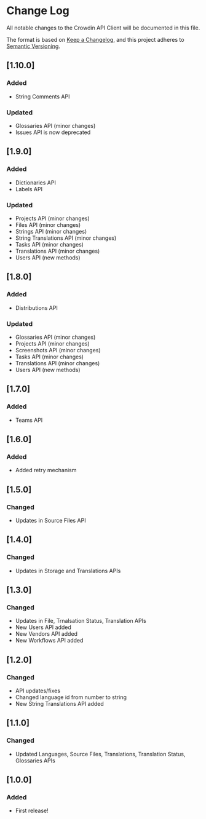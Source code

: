 # Change Log

All notable changes to the Crowdin API Client will be documented in this file.

The format is based on [Keep a Changelog](https://keepachangelog.com/en/1.0.0/),
and this project adheres to [Semantic Versioning](https://semver.org/spec/v2.0.0.html).

## [1.10.0]

### Added

- String Comments API

### Updated

- Glossaries API (minor changes)
- Issues API is now deprecated

## [1.9.0]

### Added

- Dictionaries API
- Labels API

### Updated

- Projects API (minor changes)
- Files API (minor changes)
- Strings API (minor changes)
- String Translations API (minor changes)
- Tasks API (minor changes)
- Translations API (minor changes)
- Users API (new methods)

## [1.8.0]

### Added

- Distributions API

### Updated

- Glossaries API (minor changes)
- Projects API (minor changes)
- Screenshots API (minor changes)
- Tasks API (minor changes)
- Translations API (minor changes)
- Users API (new methods)

## [1.7.0]

### Added

- Teams API

## [1.6.0]

### Added

- Added retry mechanism

## [1.5.0]

### Changed

- Updates in Source Files API

## [1.4.0]

### Changed

- Updates in Storage and Translations APIs

## [1.3.0]

### Changed

- Updates in File, Trnalsation Status, Translation APIs
- New Users API added
- New Vendors API added
- New Workflows API added

## [1.2.0]

### Changed

- API updates/fixes
- Changed language id from number to string
- New String Translations API added

## [1.1.0]

### Changed

- Updated Languages, Source Files, Translations, Translation Status, Glossaries APIs

## [1.0.0]

### Added

- First release!

